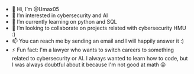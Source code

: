 - 👋 Hi, I’m @Umax05
- 👀 I’m interested in cybersecurity and AI
- 🌱 I’m currently learning on python and SQL
- 💞️ I’m looking to collaborate on projects related with cybersecurity HMU :)
- 📫 You can reach me by sending an email and I will happily answer it :)
- ⚡ Fun fact: I'm a lawyer who wants to switch careers to something related to cybersecurity or AI. I always wanted to learn how to code, but I was always doubtful about it because I'm not good at math ☹

